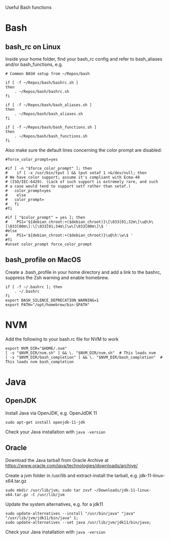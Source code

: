 Useful Bash functions

# Bash

## bash_rc on Linux

Inside your home folder, find your bash_rc config and refer to bash_aliases and/or bash_functions, e.g. 

````
# Common BASH setup from ~/Repos/bash

if [ -f ~/Repos/bash/bashrc.sh ]
then
    . ~/Repos/bash/bashrc.sh
fi    
 
if [ -f ~/Repos/bash/bash_aliases.sh ]
then
    . ~/Repos/bash/bash_aliases.sh
fi    
 
if [ -f ~/Repos/bash/bash_functions.sh ]
then
    . ~/Repos/bash/bash_functions.sh
fi
````

Also make sure the default lines concerning the color prompt are disabled: 
````
#force_color_prompt=yes

#if [ -n "$force_color_prompt" ]; then
#    if [ -x /usr/bin/tput ] && tput setaf 1 >&/dev/null; then
# We have color support; assume it's compliant with Ecma-48
# (ISO/IEC-6429). (Lack of such support is extremely rare, and such
# a case would tend to support setf rather than setaf.)
#	color_prompt=yes
#    else
#	color_prompt=
#   fi
#fi

#if [ "$color_prompt" = yes ]; then
#    PS1='${debian_chroot:+($debian_chroot)}\[\033[01;32m\]\u@\h\[\033[00m\]:\[\033[01;34m\]\w\[\033[00m\]\$ '
#else
#    PS1='${debian_chroot:+($debian_chroot)}\u@\h:\w\$ '
#fi
#unset color_prompt force_color_prompt
````

## bash_profile on MacOS

Create a .bash_profile in your home directory and add a link to the bashrc, suppress the Zsh warning and enable homebrew.
````
if [ -f ~/.bashrc ]; then
    . ~/.bashrc
fi    
export BASH_SILENCE_DEPRECATION_WARNING=1
export PATH="/opt/homebrew/bin:$PATH"
````

# NVM

Add the following to your bash.rc file for NVM to work
````
export NVM_DIR="$HOME/.nvm"
[ -s "$NVM_DIR/nvm.sh" ] && \. "$NVM_DIR/nvm.sh"  # This loads nvm
[ -s "$NVM_DIR/bash_completion" ] && \. "$NVM_DIR/bash_completion"  # This loads nvm bash_completion
````

# Java

## OpenJDK

Install Java via OpenJDK, e.g. OpenJdDK 11
````
sudo apt-get install openjdk-11-jdk
````

Check your Java installation with `java -version`

## Oracle 

Download the Java tarball from Oracle Archive at https://www.oracle.com/java/technologies/downloads/archive/

Create a jvm folder in /usr/lib and extract-install the tarball, e.g. jdk-11-linux-x64.tar.gz
````
sudo mkdir /usr/lib/jvm; sudo tar zxvf ~/Downloads/jdk-11-linux-x64.tar.gz -C /usr/lib/jvm
````

Update the system alternatives, e.g. for a jdk11
````
sudo update-alternatives --install "/usr/bin/java" "java" "/usr/lib/jvm/jdk11/bin/java" 1;
sudo update-alternatives --set java /usr/lib/jvm/jdk11/bin/java;
````

Check your Java installation with `java -version`